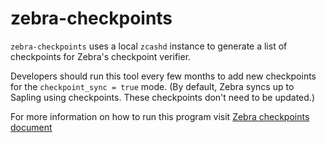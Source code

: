 # zebra-checkpoints

`zebra-checkpoints` uses a local `zcashd` instance to generate a list of checkpoints for Zebra's checkpoint verifier.

Developers should run this tool every few months to add new checkpoints for the `checkpoint_sync = true` mode.
(By default, Zebra syncs up to Sapling using checkpoints. These checkpoints don't need to be updated.)

For more information on how to run this program visit [Zebra checkpoints document](https://github.com/ZcashFoundation/zebra/tree/main/zebra-consensus/src/checkpoint/README.md)
